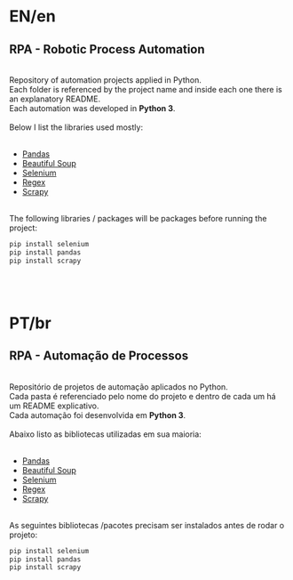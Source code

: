 <h1>EN/en</h1>
<h2>RPA - Robotic Process Automation</h2>

<br>
Repository of automation projects applied in Python.

<br>
Each folder is referenced by the project name and inside each one there is an explanatory README.
<br>
Each automation was developed in <b>Python 3</b>.
<br><br>
  Below I list the libraries used mostly:
<br><br>
  <ul>
    <a href="https://pandas.pydata.org/"><li>Pandas</li></a>
    <a href="https://www.crummy.com/software/BeautifulSoup/bs4/doc/"><li>Beautiful Soup</li></a>
    <a href="https://www.selenium.dev/"><li>Selenium</li></a>
    <a href="https://regexr.com/"><li>Regex</li></a>
    <a href="https://scrapy.org/"><li>Scrapy</li></a>
  </ul>
<br>
The following libraries / packages will be packages before running the project:
<br>

```bash
pip install selenium
pip install pandas
pip install scrapy
```

<br><br>
<h1>PT/br</h1>
<h2>RPA - Automação de Processos</h2>
<br>
Repositório de projetos de automação aplicados no Python.
<br>
Cada pasta é referenciado pelo nome do projeto e dentro de cada um há um README explicativo.
<br>
Cada automação foi desenvolvida em <b>Python 3</b>.
<br><br>
Abaixo listo as bibliotecas utilizadas em sua maioria:
<br><br>
  <ul>
    <a href="https://pandas.pydata.org/"><li>Pandas</li></a>
    <a href="https://www.crummy.com/software/BeautifulSoup/bs4/doc/"><li>Beautiful Soup</li></a>
    <a href="https://www.selenium.dev/"><li>Selenium</li></a>
    <a href="https://regexr.com/"><li>Regex</li></a>
    <a href="https://scrapy.org/"><li>Scrapy</li></a>
  </ul>
<br>
As seguintes bibliotecas /pacotes precisam ser instalados antes de rodar o projeto:
<br>

```bash
pip install selenium
pip install pandas
pip install scrapy
```
